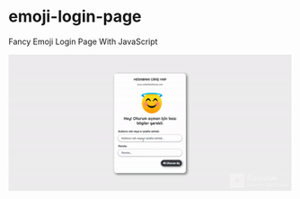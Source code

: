 # emoji-login-page
Fancy Emoji Login Page With JavaScript

![Fancy Emoji Login Page With JavaScript](https://github.com/enesakarsu/emoji-login-page/blob/main/demo.gif?raw=true)


